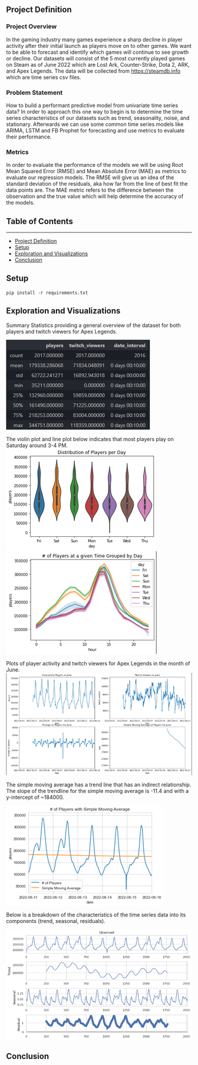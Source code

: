 ## Project Definition
### Project Overview

In the gaming industry many games experience a sharp decline in player activity after their initial launch as players move on to other games. We want to be able to forecast and identify which games will continue to see growth or decline. Our datasets will consist of the 5 most currently played games on Steam as of June 2022 which are Lost Ark, Counter-Strike, Dota 2, ARK, and Apex Legends. The data will be collected from https://steamdb.info which are time series csv files.

### Problem Statement

How to build a performant predictive model from univariate time series data? In order to approach this one way to begin is to determine the time series characteristics of our datasets such as trend, seasonality, noise, and stationary. Afterwards we can use some common time series models like ARIMA, LSTM and FB Prophet for forecasting and use metrics to evaluate their performance.

### Metrics

In order to evaluate the performance of the models we will be using Root Mean Squared Error (RMSE) and Mean Absolute Error (MAE) as metrics to evaluate our regression models. The RMSE will give us an idea of the standard deviation of the residuals, aka how far from the line of best fit the data points are. The MAE metric refers to the difference between the observation and the true value which will help determine the accuracy of the models. 


## Table of Contents
---

- [Project Definition](#project-definition)
- [Setup](#setup)
- [Exploration and Visualizations](#project-exploration-and-visualizations)
- [Conclusion](#conclusion)

## Setup

    pip install -r requirements.txt

## Exploration and Visualizations
Summary Statistics providing a general overview of the dataset for both players and twitch viewers for Apex Legends.

![](/Steam%20Charts/visualizations/summary_statistics.png)

The violin plot and line plot below indicates that most players play on Saturday around 3-4 PM.
![](/Steam%20Charts/visualizations/players_distribution.png)
![](/Steam%20Charts/visualizations/players_time.png)

Plots of player activity and twitch viewers for Apex Legends in the month of June.
![](/Steam%20Charts/visualizations/players_june.png)

The simple moving average has a trend line that has an indirect relationship. The slope of the trendline for the simple moving average is -11.4 and with a y-intercept of ~184000.

![](/Steam%20Charts/visualizations/players_trend.png)

Below is a breakdown of the characteristics of the time series data into its components (trend, seasonal, residuals).

![](/Steam%20Charts/visualizations/players_decomposition.png)

## Conclusion